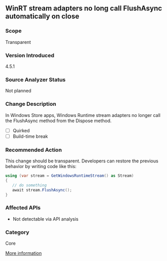 ## WinRT stream adapters no long call FlushAsync automatically on close

### Scope
Transparent

### Version Introduced
4.5.1

### Source Analyzer Status
Not planned

### Change Description
In Windows Store apps, Windows Runtime stream adapters no longer call the FlushAsync method from the Dispose method. 

- [ ] Quirked
- [ ] Build-time break

### Recommended Action
This change should be transparent. Developers can restore the previous behavior by writing code like this:

```csharp
using (var stream = GetWindowsRuntimeStream() as Stream) 
{ 
   // do something 
   await stream.FlushAsync();  
} 
```

### Affected APIs
* Not detectable via API analysis

### Category
Core

[More information](https://msdn.microsoft.com/en-us/library/dn458360(v=vs.110).aspx)

<!-- breaking change id: 47 -->
